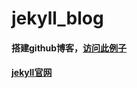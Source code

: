 jekyll_blog
 ===========
 #### 搭建github博客，[访问此例子](http://shanliang.github.com/jekyll_blog)
 #### [jekyll官网](http://jekyllcn.com/)
